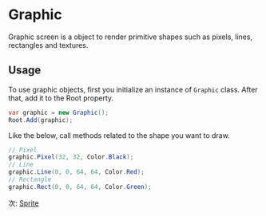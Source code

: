 # Graphic

Graphic screen is a object to render primitive shapes such as pixels, lines, rectangles and textures.

## Usage

To use graphic objects, first you initialize an instance of `Graphic` class. After that, add it to the Root property.

```cs
var graphic = new Graphic();
Root.Add(graphic);
```

Like the below, call methods related to the shape you want to draw.

```cs
// Pixel
graphic.Pixel(32, 32, Color.Black);
// Line
graphic.Line(0, 0, 64, 64, Color.Red);
// Rectangle
graphic.Rect(0, 0, 64, 64, Color.Green);
```

次: [Sprite](sprite.md)